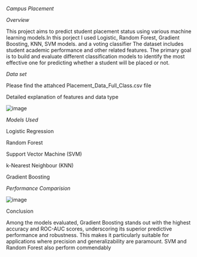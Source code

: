 *Campus Placement*

*Overview*


This project aims to predict student placement status using various machine learning models.In this porject I used Logistic, Random Forest, Gradient Boosting, KNN, SVM models. and a voting classifier The dataset includes student academic performance and other related features. The primary goal is to build and evaluate different classification models to identify the most effective one for predicting whether a student will be placed or not.

*Data set*

Please find the attahced Placement_Data_Full_Class.csv file 

Detailed explanation of features and data type


![image](https://github.com/Prince1004/Campus-Recruitment-Prediction/assets/142179221/7286c7d7-a363-492e-81b5-5b58e5861260)


*Models Used*

Logistic Regression


Random Forest


Support Vector Machine (SVM)


k-Nearest Neighbour (KNN)


Gradient Boosting

*Performance Comparision*

![image](https://github.com/Prince1004/Campus-Recruitment-Prediction/assets/142179221/1327aa9f-1902-4b58-b9e2-4b3a1087a7c8)

Conclusion

Among the models evaluated, Gradient Boosting stands out with the highest accuracy and ROC-AUC scores, underscoring its superior predictive performance and robustness. This makes it particularly suitable for applications where precision and generalizability are paramount. SVM and Random Forest also perform commendably


